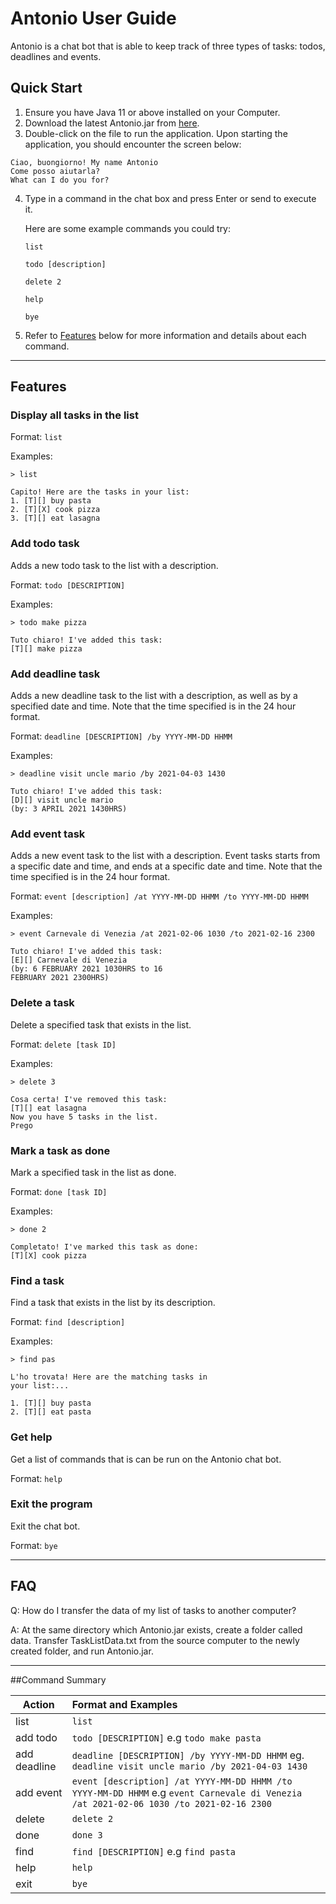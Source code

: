 # Antonio User Guide
Antonio is a chat bot that is able to keep track of three types of tasks: todos, deadlines and events.

## Quick Start
1. Ensure you have Java 11 or above installed on your Computer.
2. Download the latest Antonio.jar from [here](http://google.com).
3. Double-click on the file to run the application. Upon starting the application, you should encounter the screen below:
```
Ciao, buongiorno! My name Antonio
Come posso aiutarla?
What can I do you for?
```
4. Type in a command in the chat box and press Enter or send to execute it. 

    Here are some example commands you could try:
    
    `list`
   
    `todo [description]`
   
    `delete 2`
    
    `help`
    
   `bye`
5. Refer to [Features](#features) below for more information and details about each command.

---

## Features
### Display all tasks in the list

Format: `list`

Examples:

```
> list

Capito! Here are the tasks in your list:
1. [T][] buy pasta
2. [T][X] cook pizza
3. [T][] eat lasagna
```

### Add todo task
Adds a new todo task to the list with a description.

Format: `todo [DESCRIPTION]`

Examples: 
```
> todo make pizza

Tuto chiaro! I've added this task:
[T][] make pizza
```

### Add deadline task
Adds a new deadline task to the list with a description, as well as by a specified date and time. 
Note that the time specified is in the 24 hour format.

Format: `deadline [DESCRIPTION] /by YYYY-MM-DD HHMM`

Examples: 
```
> deadline visit uncle mario /by 2021-04-03 1430

Tuto chiaro! I've added this task:
[D][] visit uncle mario
(by: 3 APRIL 2021 1430HRS)
```

### Add event task
Adds a new event task to the list with a description. Event tasks starts from a specific date
and time, and ends at a specific date and time.
Note that the time specified is in the 24 hour format.

Format: `event [description] /at YYYY-MM-DD HHMM /to YYYY-MM-DD HHMM `

Examples:
```
> event Carnevale di Venezia /at 2021-02-06 1030 /to 2021-02-16 2300

Tuto chiaro! I've added this task:
[E][] Carnevale di Venezia
(by: 6 FEBRUARY 2021 1030HRS to 16
FEBRUARY 2021 2300HRS)
```

### Delete a task
Delete a specified task that exists in the list.

Format: `delete [task ID]`

Examples:
```
> delete 3

Cosa certa! I've removed this task:
[T][] eat lasagna
Now you have 5 tasks in the list.
Prego
```

### Mark a task as done
Mark a specified task in the list as done.

Format: `done [task ID]`

Examples:
```
> done 2

Completato! I've marked this task as done:
[T][X] cook pizza
```

### Find a task
Find a task that exists in the list by its description.

Format: `find [description]`

Examples:
```
> find pas

L'ho trovata! Here are the matching tasks in
your list:...

1. [T][] buy pasta
2. [T][] eat pasta
```

### Get help
Get a list of commands that is can be run on the Antonio chat bot.

Format: `help`

### Exit the program
Exit the chat bot.

Format: `bye`

---

## FAQ
Q: How do I transfer the data of my list of tasks to another computer?

A: At the same directory which Antonio.jar exists, create a folder called data. Transfer 
TaskListData.txt from the source computer to the newly created folder, and run Antonio.jar.

---

##Command Summary

| Action       | Format and Examples          |
| ------------- |:-------------|
| list| `list`| 
| add todo|`todo [DESCRIPTION]` e.g `todo make pasta`|
| add deadline|`deadline [DESCRIPTION] /by YYYY-MM-DD HHMM` eg. `deadline visit uncle mario /by 2021-04-03 1430`|
| add event|`event [description] /at YYYY-MM-DD HHMM /to YYYY-MM-DD HHMM` e.g `event Carnevale di Venezia /at 2021-02-06 1030 /to 2021-02-16 2300`|
|delete|`delete 2`|
|done|`done 3`|
|find|`find [DESCRIPTION]` e.g `find pasta`|
|help|`help`|
|exit|`bye`|





